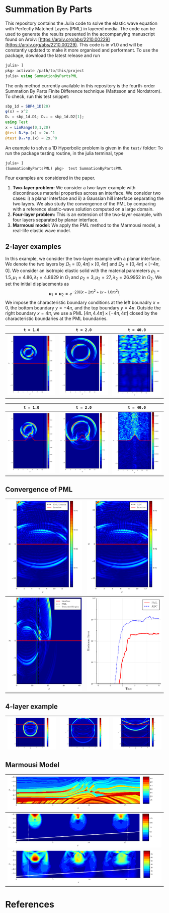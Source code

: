 # Summation By Parts

This repository contains the Julia code to solve the elastic wave equation with Perfectly Matched Layers (PML) in layered media. The code can be used to generate the results presented in the accompanying manuscript found on Arxiv: [https://arxiv.org/abs/2210.00229](https://arxiv.org/abs/2210.00229). This code is in v1.0 and will be constantly updated to make it more organised and performant. To use the package, download the latest release and run 

``` julia
julia> ]
pkg> activate /path/to/this/project
julia> using SummationByPartsPML
```

The only method currently available in this repository is the fourth-order Summation By Parts Finite Difference technique (Mattsson and Nordstrom). To check, run this test snippet:

``` julia
sbp_1d = SBP4_1D(20)
φ(x) = x^2
Dₓ = sbp_1d.D1; Dₓₓ = sbp_1d.D2[1];
using Test
x = LinRange(0,1,20)
@test Dₓ*φ.(x) ≈ 2x.^1
@test Dₓₓ*φ.(x) ≈ 2x.^0
```

An example to solve a 1D Hyperbolic problem is given in the `test/` folder: To run the package testing routine, in the julia terminal, type

```julia
julia> ]
(SummationByPartsPML) pkg>  test SummationByPartsPML
```

Four examples are considered in the paper. 

1) **Two-layer problem:** We consider a two-layer example with discontinuous material properties across an interface. We consider two cases: i) a planar interface and ii) a Gaussian hill interface separating the two layers. We also study the convergence of the PML by comparing with a reference elastic-wave solution computed on a large domain.
2) **Four-layer problem:** This is an extension of the two-layer example, with four layers separated by planar interface.
3) **Marmousi model:** We apply the PML method to the Marmousi model, a real-life elastic wave model. 


## 2-layer examples

In this example, we consider the two-layer example with a planar interface. We denote the two layers by $\Omega_1 = [0,4\pi] \times [0,4\pi]$ and $\Omega_2 = [0,4\pi] \times [-4\pi,0]$. We consider an isotropic elastic solid with the material parameters $\rho_1 = 1.5, \mu_1 = 4.86, \lambda_1 = 4.8629$ in $\Omega_1$ and $\rho_2 = 3, \mu_2 = 27, \lambda_2 = 26.9952$ in $\Omega_2$. We set the initial displacements as 
$$
\mathbf{u}_1 = \mathbf{u}_2 = e^{-20\left( (x-2\pi)^2 + (y-1.6\pi)^2 \right)}.
$$
We impose the characteristic boundary conditions at the left bounadry $x=0$, the bottom boundary $y=-4\pi$, and the top boundary $y=4\pi$. Outside the right boundary $x=4\pi$, we use a PML $[4\pi, 4.4\pi] \times [-4\pi, 4\pi]$ closed by the characteristic boundaries at the PML boundaries. 

`t = 1.0` | `t = 2.0` | `t = 40.0` |
-- | -- | -- |
![Two-layer Gaussian 1.0](./Images/2-layer-1.0-uniform.png) | ![Two-layer Gaussian 1.0](./Images/2-layer-2.0-uniform.png) | ![Two-layer Gaussian 1.0](./Images/2-layer-40.0-uniform.png) 


`t = 1.0` | `t = 2.0` | `t = 40.0` |
-- | -- | -- |
![Two-layer Gaussian 1.0](./Images/2-layer-1.0.png) | ![Two-layer Gaussian 1.0](./Images/2-layer-2.0.png) | ![Two-layer Gaussian 1.0](./Images/2-layer-40.0.png) 

## Convergence of PML

![Two-layer PML solution](./Images/pml-solution.png) | ![Two-layer Full solution](./Images/abc-solution.png) |
-- | -- |
![Two-layer PML solution](./Images/full-solution.png) | ![Two-layer Full solution](./Images/PML-vs-ABC.png) |

## 4-layer example

![Four-layer PML solution](./Images/4-layer-3.0-uniform.png) | ![Four-layer PML solution](./Images/4-layer-5.0-uniform.png) | ![Four-layer PML solution](./Images/4-layer-10.0-uniform.png)
-- | -- | -- |

## Marmousi Model

![p-wave speed Marmousi](./Images/Marmousi-p-wave.png) |
-- |
![Two-layer Marmousi 0.5](./Images/marmousi-t-0.5.png) | 
![Two-layer Marmousi 0.5](./Images/marmousi-t-1.0.png) | 

# References